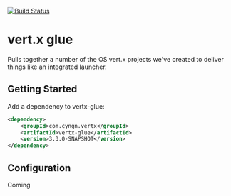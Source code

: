 
[![Build Status](https://travis-ci.org/cyngn/vertx-glue.svg?branch=master)](https://travis-ci.org/cyngn/vertx-glue)

# vert.x glue

Pulls together a number of the OS vert.x projects we've created to deliver things like an integrated launcher.

## Getting Started

Add a dependency to vertx-glue:

```xml
<dependency>
    <groupId>com.cyngn.vertx</groupId>
    <artifactId>vertx-glue</artifactId>
    <version>3.3.0-SNAPSHOT</version>
</dependency>
```

## Configuration

Coming
